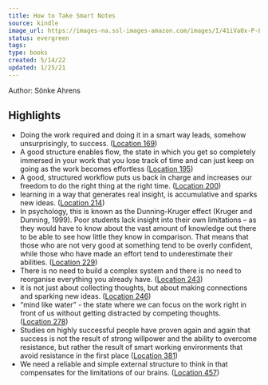 ```yaml
---
title: How to Take Smart Notes
source: kindle
image_url: https://images-na.ssl-images-amazon.com/images/I/41iVa0x-P-L._SL200_.jpg
status: evergreen
tags: 
type: books
created: 5/14/22
updated: 1/25/21
---
```


Author: Sönke Ahrens

## Highlights
- Doing the work required and doing it in a smart way leads, somehow unsurprisingly, to success. ([Location 169](https://readwise.io/to_kindle?action=open&asin=B06WVYW33Y&location=169))
- A good structure enables flow, the state in which you get so completely immersed in your work that you lose track of time and can just keep on going as the work becomes effortless ([Location 195](https://readwise.io/to_kindle?action=open&asin=B06WVYW33Y&location=195))
- A good, structured workflow puts us back in charge and increases our freedom to do the right thing at the right time. ([Location 200](https://readwise.io/to_kindle?action=open&asin=B06WVYW33Y&location=200))
- learning in a way that generates real insight, is accumulative and sparks new ideas. ([Location 214](https://readwise.io/to_kindle?action=open&asin=B06WVYW33Y&location=214))
- In psychology, this is known as the Dunning-Kruger effect (Kruger and Dunning, 1999). Poor students lack insight into their own limitations – as they would have to know about the vast amount of knowledge out there to be able to see how little they know in comparison. That means that those who are not very good at something tend to be overly confident, while those who have made an effort tend to underestimate their abilities. ([Location 229](https://readwise.io/to_kindle?action=open&asin=B06WVYW33Y&location=229))
- There is no need to build a complex system and there is no need to reorganise everything you already have. ([Location 243](https://readwise.io/to_kindle?action=open&asin=B06WVYW33Y&location=243))
- it is not just about collecting thoughts, but about making connections and sparking new ideas. ([Location 246](https://readwise.io/to_kindle?action=open&asin=B06WVYW33Y&location=246))
- “mind like water” - the state where we can focus on the work right in front of us without getting distracted by competing thoughts. ([Location 278](https://readwise.io/to_kindle?action=open&asin=B06WVYW33Y&location=278))
- Studies on highly successful people have proven again and again that success is not the result of strong willpower and the ability to overcome resistance, but rather the result of smart working environments that avoid resistance in the first place ([Location 381](https://readwise.io/to_kindle?action=open&asin=B06WVYW33Y&location=381))
- We need a reliable and simple external structure to think in that compensates for the limitations of our brains. ([Location 457](https://readwise.io/to_kindle?action=open&asin=B06WVYW33Y&location=457))
